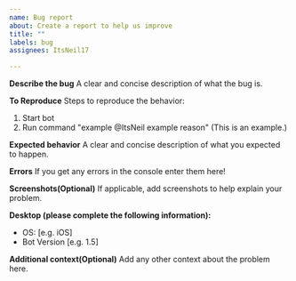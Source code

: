 ```yaml
---
name: Bug report
about: Create a report to help us improve
title: ""
labels: bug
assignees: ItsNeil17

---
```


**Describe the bug**
A clear and concise description of what the bug is.

**To Reproduce**
Steps to reproduce the behavior:
1. Start bot 
2. Run command "example @ItsNeil example reason" (This is an example.)

**Expected behavior**
A clear and concise description of what you expected to happen.

**Errors**
If you get any errors in the console enter them here!

**Screenshots(Optional)**
If applicable, add screenshots to help explain your problem.

**Desktop (please complete the following information):**
 - OS: [e.g. iOS]
 - Bot Version [e.g. 1.5]

**Additional context(Optional)**
Add any other context about the problem here.
